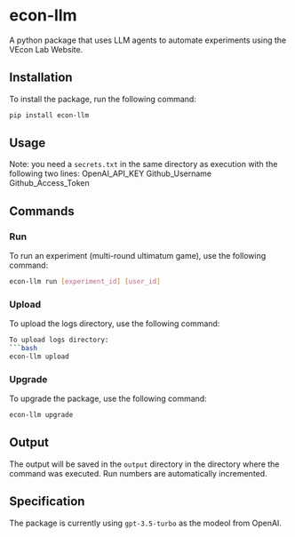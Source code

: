 # econ-llm
A python package that uses LLM agents to automate experiments using the VEcon Lab Website.

## Installation
To install the package, run the following command:
```bash
pip install econ-llm
```

## Usage
Note: you need a `secrets.txt` in the same directory as execution with the following two lines:
OpenAI_API_KEY
Github_Username Github_Access_Token

## Commands
### Run
To run an experiment (multi-round ultimatum game), use the following command:
```bash
econ-llm run [experiment_id] [user_id]
```
### Upload
To upload the logs directory, use the following command:
```bash
To upload logs directory:
```bash
econ-llm upload
```

### Upgrade
To upgrade the package, use the following command:
```bash
econ-llm upgrade
```

## Output
The output will be saved in the `output` directory in the directory where the command was executed. Run numbers are automatically incremented.

## Specification
The package is currently using `gpt-3.5-turbo` as the modeol from OpenAI.
